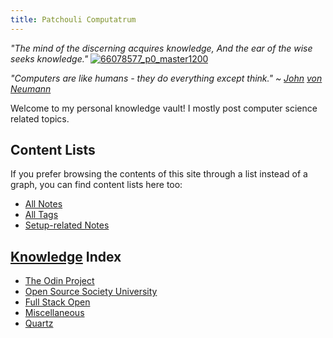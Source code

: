 ```yaml
---
title: Patchouli Computatrum
---
```

*"The mind of the discerning acquires knowledge, And the ear of the wise seeks knowledge."*
[![66078577_p0_master1200](https://user-images.githubusercontent.com/100863878/169485293-1596dad7-4ff0-4d32-b676-b77226307e90.jpg)](https://www.pixiv.net/en/artworks/66078577)


*"Computers are like humans - they do everything except think." ~ [John](https://www.youtube.com/watch?v=vLbllFHBQM4) [von](https://youtu.be/Ml3-kVYLNr8?t=42) [Neumann](https://www.youtube.com/watch?v=ZRPoEKHXTJg)*

Welcome to my personal knowledge vault! I mostly post computer science related topics.

## Content Lists
If you prefer browsing the contents of this site through a list instead of a graph, you can find content lists here too:

- [All Notes](notes/)
- [All Tags](tags/)
- [Setup-related Notes](tags/setup)


## [Knowledge](https://www.youtube.com/watch?v=ViDjDy3j-y8) Index
- [The Odin Project](notes/index-list/the-odin-project.md)
- [Open Source Society University](notes/index-list/open-source-society-university.md)
- [Full Stack Open](notes/index-list/fullstack-open.md)
- [Miscellaneous](notes/index-list/miscellaneous.md)
- [Quartz](notes/index-list/quartz.md)

